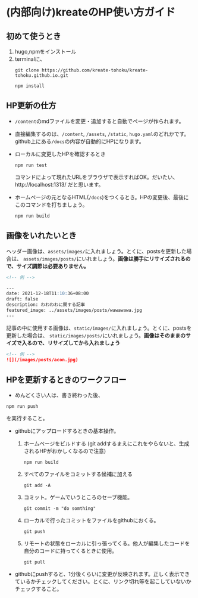 # (内部向け)kreateのHP使い方ガイド

## 初めて使うとき
1. hugo,npmをインストール
2. terminalに、
    ```
    git clone https://github.com/kreate-tohoku/kreate-tohoku.github.io.git
    ```
    ```
    npm install
    ```

## HP更新の仕方
- `/content`のmdファイルを変更・追加すると自動でページが作られます。

- 直接編集するのは、`/content`, `/assets`, `/static`, `hugo.yaml`のどれかです。github上にある`/docs`の内容が自動的にHPになります。

- ローカルに変更したHPを確認するとき

    ```
    npm run test
    ```
    コマンドによって現れたURLをブラウザで表示すればOK。だいたい、http://localhost:1313/ だと思います。

- ホームページの元となるHTML(`/docs`)をつくるとき。HPの変更後、最後にこのコマンドを打ちましょう。
    ```
    npm run build
    ```


## 画像をいれたいとき

ヘッダー画像は、`assets/images/`に入れましょう。とくに、postsを更新した場合は、 `assets/images/posts/`にいれましょう。**画像は勝手にリサイズされるので、サイズ調節は必要ありません。**



```markdown
<!-- 例 -->

---
date: 2021-12-18T11:10:36+08:00
draft: false
description: わわわわに関する記事
featured_image: ../assets/images/posts/wawawawa.jpg
---
```


記事の中に使用する画像は、`static/images/`に入れましょう。とくに、postsを更新した場合は、 `static/images/posts/`にいれましょう。**画像はそのままのサイズで入るので、リサイズしてから入れましょう**

```markdown
<!-- 例 -->
![](/images/posts/acon.jpg)
```


## HPを更新するときのワークフロー
- めんどくさい人は、書き終わった後、

```
npm run push
```

を実行すること。

- githubにアップロードするときの基本操作。
    1. ホームページをビルドする (git addするまえにこれをやらないと、生成されるHPがおかしくなるので注意)
        ```
        npm run build
        ```
    1. すべてのファイルをコミットする候補に加える
        ```
        git add -A
        ```
    1. コミット。ゲームでいうところのセーブ機能。
        ```
        git commit -m "do somthing"
        ```
    1. ローカルで行ったコミットをファイルをgithubにおくる。
        ```
        git push
        ```
    1. リモートの状態をローカルに引っ張ってくる。他人が編集したコードを自分のコードに持ってくるときに使用。
        ```
        git pull
        ```

- githubにpushすると、1分後くらいに変更が反映されます。正しく表示できているかチェックしてください。とくに、リンク切れ等を起こしていないかチェックすること。